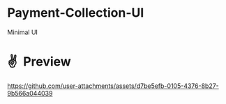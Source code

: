 # Payment-Collection-UI
Minimal UI

# ✌ Preview
https://github.com/user-attachments/assets/d7be5efb-0105-4376-8b27-9b566a044039
